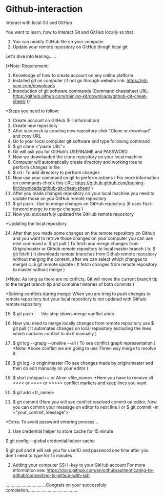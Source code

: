 # Github-interaction
Interact with local Git and GitHub

You want to learn, how to interact Git and GitHub locally so that 
1. You can modify GitHub file on your computer 
2. Update your remote repository on GitHub throgh local git

Let's dive into learing......

(*Note:  Requirement: 
1. Knowledge of how to create account on any online platform
2. Installed git on computer (if not go through website link: https://git-scm.com/downloads
3. Introduction of git software commands (Command cheatsheet URL: https://github.github.com/training-kit/downloads/github-git-cheat-sheet/ ))                       

*Steps you need to follow: 
1. Create account on GitHub (Fill information)
2. Create new repository
3. After successfuly creating new repository click "Clone or download" and copy URL
4. Go to your local computer git software and type following command
5. $ git clone <"paste URL">
6. Git will ask you for GitHub's USERNAME and PASSWORD
7. Now we downloaded the clone repository on your local machine
8. Computer will automatically create directory and working tree to perform changes in file
9. $ cd <repository name>   : To add directory to perform changes
10. Now use your command on git to perform actions 
    ( For more information on commands check this URL: https://github.github.com/training-kit/downloads/github-git-cheat-sheet/ )
11. After you made changes repository on your local machine you need to update those on you GitHub remote repository
12. $ git push  : Use to merge changes on GitHub repository (It uses Fast-forword merge to merge changes )
13. Now you successfuly updated the GitHub remote repository

*Updating the local repository

14. After that you made some changes on the remote repository on Github and you want to retrive those changes on your computer you
    can use next command
   a. $ git pull  ( To fetch and merge changes from Origin/master or Github remote repository to local master branch )
   b. $ git fetch ( It downloads remote branches from Github remote repository without merging the content, after we can select which changes to merge)
   c. $ git remote update ( It fetch changes from remote repository to master without merge )

(*Note: As long as there are no cnflicts, Git will move the current branch tip to the target branch tip and combine histories of both commits.)

*Solving conflicts during merge: When you are tring to push changes to remote repository but your local repository is not updated with Github remote repository

15. $ git push --- this step shows merge conflict aries
16. Now you need to merge locally changes from remote repository use
    $ git pull ( It automates changes on local repository excluding the lines which contains conflict to do it manually )
17. $ git log --grapg --oneline --all  ( To see conflict graph representation )
*Note: Above conflict we are going to use Three-way merge to resolve it.

18. $ git log -p origin/master (To see changes made by origin/master and then do edit manually on your editor )
19. $ start notepad++ or Atom <file_name> 
*Here you have to remove all <<<< or ==== or >>>>> conflict markers and keep lines you want

20. $ git add <fil_name> 
21. $ git commit (Here you will see conflict resolved commit on editor, Now you can commit your message on editor to next line.)
 or $ git commit -m <"your_commit_message">

*Extra: To avoid password entering process...

1. Use credential helper to store cache for 15 minute  

$ git config --global credential.helper cache

$ git pull and it will ask you for userID and password one time after you don't need to type for 15 minutes

2. Adding your computer SSH -key to your GitHub account 
For more information see: https://docs.github.com/en/github/authenticating-to-github/connecting-to-github-with-ssh


.................................Congrats on your successfuly completion.........................................

